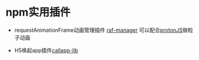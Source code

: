 # npm实用插件

* requestAnimationFrame动画管理插件 [raf-manager](https://www.npmjs.com/package/raf-manager) 可以配合[protonJS](https://drawcall.github.io/Proton/)做粒子动画

* H5唤起app插件[callapp-lib](https://www.npmjs.com/package/callapp-lib)